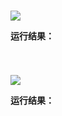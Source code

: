 # 

<img src="http://image.renkaigis.com/keepcoding/2017121001.png">

**运行结果：**

```java

```

# 

<img src="http://image.renkaigis.com/keepcoding/2017121002.png">

**运行结果：**

```java

```

